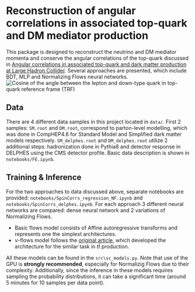 # Reconstruction of angular correlations in associated top-quark and DM mediator production
This package is designed to reconstruct the neutrino and DM mediator momenta and conserve the angular correlations of the top-quark discussed in [Angular correlations in associated top-quark and dark matter production at Large Hadron Collider][1]. Several approaches are presented, which include BDT, MLP and Normalizing Flows neural networks. 
![Cosine of the angle between the lepton and down-type quark in top-quark reference frame (TRF)](/images/Title_fig.png)
## Data
There are 4 different data samples in this project located in `data/`. First 2 samples: `SM.root` and `DM.root`, correspond to parton-level modelling, which was done in CompHEP4.6 for Standard Model and Simplified dark matter models respectively.
`SM_delphes.root` and `DM_delphes.root` utilize 2 additional steps: hadronization done in Pythia8 and detector response in DELPHES using the CMS detector profile.
Basic data description is shown in `notebooks/FE.ipynb`.
## Training & Inference
For the two approaches to data discussed above, separate notebooks are provided: `notebooks/SpinCorrs_regression_NF.ipynb` and `notebooks/SpinCorrs_delphes.ipynb`.
For each approach 3 different neural networks are compared: dense neural network and 2 variations of Normalizing Flows. 
- Basic flows model consists of Affine autoregressive transforms and represents one the simplest architectures. 
- $\nu$-flows model follows the [original article][2], which developed the architecture for the similar task in $t\bar{t}$ production.

All these models can be found in the `src\sc_models.py`. Note that use of the GPU is **strongly recommended**, especially for Normalizig Flows due to their complexity. Additionally, since the inference in these models requires sampling the probability distributions, it can take a significant time (around 5 minutes for 10 samples per data point).


[1]:https://doi.org/10.1142/S0217751X24501264
[2]:https://doi.org/10.21468/SciPostPhys.14.6.159
